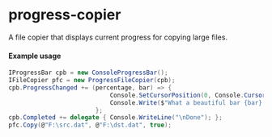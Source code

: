 # progress-copier
A file copier that displays current progress for copying large files.

#### Example usage
```cs
IProgressBar cpb = new ConsoleProgressBar();
IFileCopier pfc = new ProgressFileCopier(cpb);
cpb.ProgressChanged += (percentage, bar) => {
                            Console.SetCursorPosition(0, Console.CursorTop);
                            Console.Write($"What a beautiful bar {bar} {percentage:P0} in my line :)");
                        };
cpb.Completed += delegate { Console.WriteLine("\nDone"); };
pfc.Copy(@"F:\src.dat", @"F:\dst.dat", true);
```